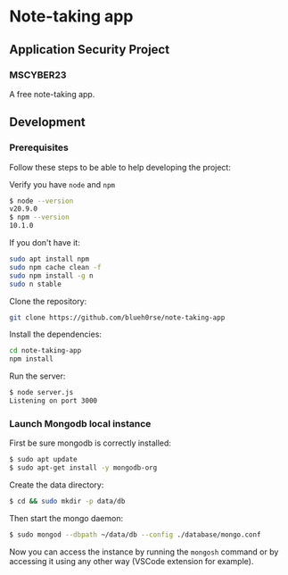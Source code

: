 # Note-taking app

## Application Security Project

### MSCYBER23

A free note-taking app.

## Development

### Prerequisites

Follow these steps to be able to help developing the project:

Verify you have `node` and `npm`

````bash
$ node --version
v20.9.0
$ npm --version
10.1.0
````

If you don't have it:

````bash
sudo apt install npm
sudo npm cache clean -f
sudo npm install -g n
sudo n stable
````

Clone the repository:

````bash
git clone https://github.com/blueh0rse/note-taking-app
````

Install the dependencies:

````bash
cd note-taking-app
npm install
````

Run the server:

````bash
$ node server.js
Listening on port 3000
````

### Launch Mongodb local instance

First be sure mongodb is correctly installed:

````bash
$ sudo apt update
$ sudo apt-get install -y mongodb-org
````

Create the data directory:

````bash
$ cd && sudo mkdir -p data/db
````

Then start the mongo daemon:

````bash
$ sudo mongod --dbpath ~/data/db --config ./database/mongo.conf
````

Now you can access the instance by running the `mongosh` command or by accessing it using any other way (VSCode extension for example).


